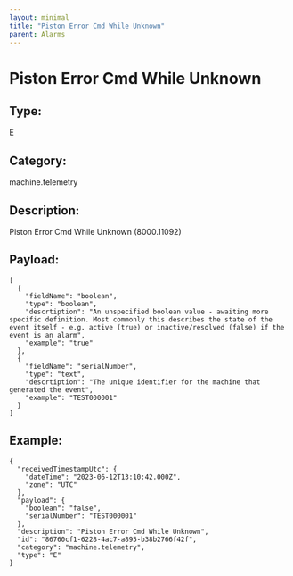 ```yaml
---
layout: minimal
title: "Piston Error Cmd While Unknown"
parent: Alarms
---
```


# Piston Error Cmd While Unknown

## Type:

E

## Category:

machine.telemetry

## Description: 

Piston Error Cmd While Unknown (8000.11092)

## Payload:

```
[
  {
    "fieldName": "boolean",
    "type": "boolean",
    "descrtiption": "An unspecified boolean value - awaiting more specific definition. Most commonly this describes the state of the event itself - e.g. active (true) or inactive/resolved (false) if the event is an alarm",
    "example": "true"
  },
  {
    "fieldName": "serialNumber",
    "type": "text",
    "descrtiption": "The unique identifier for the machine that generated the event",
    "example": "TEST000001"
  }
]
```

## Example:

```
{
  "receivedTimestampUtc": {
    "dateTime": "2023-06-12T13:10:42.000Z",
    "zone": "UTC"
  },
  "payload": {
    "boolean": "false",
    "serialNumber": "TEST000001"
  },
  "description": "Piston Error Cmd While Unknown",
  "id": "86760cf1-6228-4ac7-a895-b38b2766f42f",
  "category": "machine.telemetry",
  "type": "E"
}
```
